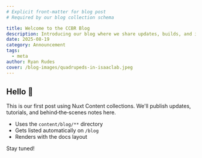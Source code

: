 ```yaml
---
# Explicit front-matter for blog post
# Required by our blog collection schema

title: Welcome to the CCBR Blog
description: Introducing our blog where we share updates, builds, and insights.
date: 2025-08-19
category: Announcement
tags:
  - meta
author: Ryan Rudes
cover: /blog-images/quadrupeds-in-isaaclab.jpeg
---
```


## Hello 👋

This is our first post using Nuxt Content collections. We'll publish updates, tutorials, and behind‑the‑scenes notes here.

- Uses the `content/blog/**` directory
- Gets listed automatically on `/blog`
- Renders with the docs layout

Stay tuned!
